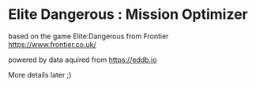 # Elite Dangerous : Mission Optimizer

based on the game Elite:Dangerous from Frontier https://www.frontier.co.uk/

powered by data aquired from  https://eddb.io

More details later ;)